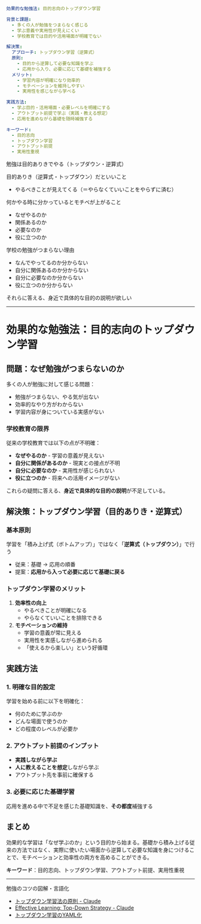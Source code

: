 
```yaml
効果的な勉強法: 目的志向のトップダウン学習

背景と課題:
  - 多くの人が勉強をつまらなく感じる
  - 学ぶ意義や実用性が見えにくい
  - 学校教育では目的や活用場面が明確でない

解決策:
  アプローチ: トップダウン学習（逆算式）
  原則:
    - 目的から逆算して必要な知識を学ぶ
    - 応用から入り、必要に応じて基礎を補強する
  メリット:
    - 学習内容が明確になり効率的
    - モチベーションを維持しやすい
    - 実用性を感じながら学べる

実践方法:
  - 学ぶ目的・活用場面・必要レベルを明確にする
  - アウトプット前提で学ぶ（実践・教える想定）
  - 応用を進めながら基礎を随時補強する

キーワード:
  - 目的志向
  - トップダウン学習
  - アウトプット前提
  - 実用性重視
```


勉強は目的ありきでやる（トップダウン・逆算式）


目的ありき（逆算式・トップダウン）だといいこと
- やるべきことが見えてくる（＝やらなくていいことをやらずに済む）


何かやる時に分かっているとモチベが上がること
- なぜやるのか
- 関係あるのか
- 必要なのか
- 役に立つのか


学校の勉強がつまらない理由
- なんでやってるのか分からない
- 自分に関係あるのか分からない
- 自分に必要なのか分からない
- 役に立つのか分からない

それらに答える、身近で具体的な目的の説明が欲しい

---
# 効果的な勉強法：目的志向のトップダウン学習

## 問題：なぜ勉強がつまらないのか

多くの人が勉強に対して感じる問題：
- 勉強がつまらない、やる気が出ない
- 効率的なやり方がわからない
- 学習内容が身についている実感がない

### 学校教育の限界

従来の学校教育では以下の点が不明確：
- **なぜやるのか** - 学習の意義が見えない
- **自分に関係があるのか** - 現実との接点が不明
- **自分に必要なのか** - 実用性が感じられない
- **役に立つのか** - 将来への活用イメージがない

これらの疑問に答える、**身近で具体的な目的の説明**が不足している。

## 解決策：トップダウン学習（目的ありき・逆算式）

### 基本原則

学習を「積み上げ式（ボトムアップ）」ではなく「**逆算式（トップダウン）**」で行う
- 従来：基礎 → 応用の順番
- 提案：**応用から入って必要に応じて基礎に戻る**

### トップダウン学習のメリット

1. **効率性の向上**    
    - やるべきことが明確になる
    - やらなくていいことを排除できる
2. **モチベーションの維持**    
    - 学習の意義が常に見える
    - 実用性を実感しながら進められる
    - 「使えるから楽しい」という好循環

## 実践方法

### 1. 明確な目的設定
学習を始める前に以下を明確化：
- 何のために学ぶのか
- どんな場面で使うのか
- どの程度のレベルが必要か

### 2. アウトプット前提のインプット
- **実践しながら学ぶ**
- **人に教えることを想定**しながら学ぶ
- アウトプット先を事前に確保する

### 3. 必要に応じた基礎学習
応用を進める中で不足を感じた基礎知識を、**その都度**補強する

## まとめ
効果的な学習は「なぜ学ぶのか」という目的から始まる。基礎から積み上げる従来の方法ではなく、実際に使いたい場面から逆算して必要な知識を身につけることで、モチベーションと効率性の両方を高めることができる。

**キーワード**：目的志向、トップダウン学習、アウトプット前提、実用性重視

---

勉強のコツの図解・言語化
- [トップダウン学習法の原則 - Claude](https://claude.ai/chat/c1417b14-6454-4fb5-a58d-809885796aae)
- [Effective Learning: Top-Down Strategy - Claude](https://claude.ai/chat/5cb22c79-dc34-48ad-96c3-cb069b8f3437)
- [トップダウン学習のYAML化](https://chatgpt.com/c/6849aece-aaf4-8013-bf8c-f807db31a2a4)
